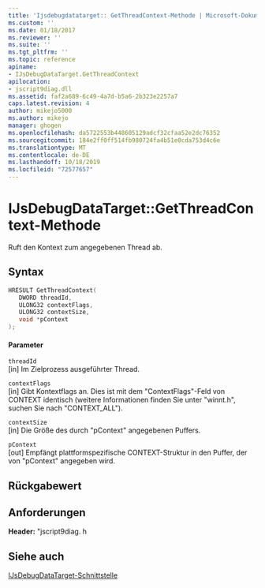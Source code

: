 ```yaml
---
title: 'Ijsdebugdatatarget:: GetThreadContext-Methode | Microsoft-Dokumentation'
ms.custom: ''
ms.date: 01/18/2017
ms.reviewer: ''
ms.suite: ''
ms.tgt_pltfrm: ''
ms.topic: reference
apiname:
- IJsDebugDataTarget.GetThreadContext
apilocation:
- jscript9diag.dll
ms.assetid: faf2a689-6c49-4a7d-b5a6-2b323e2257a7
caps.latest.revision: 4
author: mikejo5000
ms.author: mikejo
manager: ghogen
ms.openlocfilehash: da5722553b448605129adcf32cfaa52e2dc76352
ms.sourcegitcommit: 184e2ff0ff514fb980724fa4b51e0cda753d4c6e
ms.translationtype: MT
ms.contentlocale: de-DE
ms.lasthandoff: 10/18/2019
ms.locfileid: "72577657"
---
```

# <a name="ijsdebugdatatargetgetthreadcontext-method"></a>IJsDebugDataTarget::GetThreadContext-Methode
Ruft den Kontext zum angegebenen Thread ab.  
  
## <a name="syntax"></a>Syntax  
  
```cpp
HRESULT GetThreadContext(  
   DWORD threadId,  
   ULONG32 contextFlags,  
   ULONG32 contextSize,  
   void *pContext  
);  
```  
  
#### <a name="parameters"></a>Parameter  
 `threadId`  
 [in] Im Zielprozess ausgeführter Thread.  
  
 `contextFlags`  
 [in] Gibt Kontextflags an. Dies ist mit dem "ContextFlags"-Feld von CONTEXT identisch (weitere Informationen finden Sie unter "winnt.h", suchen Sie nach "CONTEXT_ALL").  
  
 `contextSize`  
 [in] Die Größe des durch "pContext" angegebenen Puffers.  
  
 `pContext`  
 [out] Empfängt plattformspezifische CONTEXT-Struktur in den Puffer, der von "pContext" angegeben wird.  
  
## <a name="return-value"></a>Rückgabewert  
  
## <a name="requirements"></a>Anforderungen  
 **Header:** "jscript9diag. h  
  
## <a name="see-also"></a>Siehe auch  
 [IJsDebugDataTarget-Schnittstelle](../../winscript/reference/ijsdebugdatatarget-interface.md)